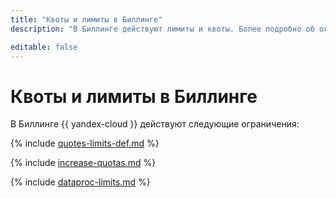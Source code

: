 ```yaml
---
title: "Квоты и лимиты в Биллинге"
description: "В Биллинге действуют лимиты и квоты. Более подробно об ограничениях в сервисе вы узнаете из данной статьи."

editable: false
---
```


# Квоты и лимиты в Биллинге

В Биллинге {{ yandex-cloud }} действуют следующие ограничения:

{% include [quotes-limits-def.md](../../_includes/quotes-limits-def.md) %}

{% include [increase-quotas.md](../../_includes/increase-quotas.md) %}

{% include [dataproc-limits.md](../../_includes/billing/billing-limits.md) %}
